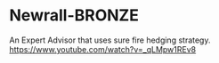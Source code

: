 # Newrall-BRONZE
An Expert Advisor that uses sure fire hedging strategy.
https://www.youtube.com/watch?v=_qLMpw1REv8
